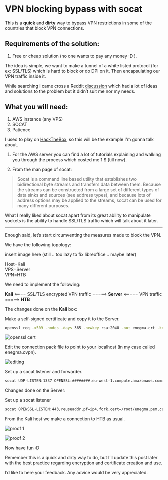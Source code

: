# __VPN blocking bypass with socat__

This is a **quick** and __dirty__ way to bypass VPN restrictions in some of the countries that block VPN connections.

## Requirements of the solution:

1. Free or cheap solution (no one wants to pay any money :D ).  

The idea is simple, we want to make a tunnel of a white listed protocol (for ex: SSL/TLS) which is hard to block or do DPI on it. Then encapsulating our VPN traffic inside it.

While searching I came cross a Reddit [discussion](https://redd.it/73zc61) which had a lot of ideas and solutions to the problem but it didn’t suit me nor my needs.

## What you will need:

1. AWS instance (any VPS)
2. SOCAT
3. Patience


I used to play on [HackTheBox](https://www.hackthebox.eu/), so this will be the example I'm gonna talk about.

1. For the AWS server you can find a lot of tutorials explaining and walking you through the process which costed me 1 $ (till now).

2. From the man page of socat:

> Socat is a command line based utility that establishes two bidirectional byte streams and transfers data between them. Because the streams can be constructed from a large set of different types of data sinks and sources (see address types), and because lots of address options may be applied to the streams, socat can be used for many different purposes.

What I really liked about socat apart from its great ability to manipulate sockets is the ability to handle SSL/TLS traffic which will talk about it later.

---

Enough said, let’s start circumventing the measures made to block the VPN.

We have the following topology:

insert image here (still .. too lazy to fix libreoffice .. maybe later)

Host=Kali  
VPS=Server  
VPN=HTB  

We need to implement the following:

__Kali__ <==== SSL/TLS encrypted VPN traffic =====> __Server__ <===== VPN traffic =====> __HTB__

The changes done on the __Kali__ box:

Make a self-signed certificate and copy it to the Server.
```bash
openssl req -x509 -nodes -days 365 -newkey rsa:2048 -out enegma.crt -keyout enegma.key
```

![openssl cert](https://3n39m4.github.com/images/vpn/openssl-cert.png)


Edit the connection pack file to point to your localhost (in my case called enegma.ovpn).

![editing](https://3n39m4.github.com/images/vpn/enegma.ovpn-edit.png)


Set up a socat listener and forwarder.
```bash
socat UDP-LISTEN:1337 OPENSSL:########.eu-west-1.compute.amazonaws.com:443,reuseaddr,pf=ip4,fork,cert=/root/tmp/enegma.pem,cafile=/root/tmp/enegma.pem,verify=0
```

Changes done on the Server:

Set up a socat listener
```bash
socat OPENSSL-LISTEN:443,reuseaddr,pf=ip4,fork,cert=/root/enegma.pem,cafile=/root/enegma.pem,verify=0 UDP:edge-eu-free-1.hackthebox.eu:1337
```

From the Kali host we make a connection to HTB as usual.

![proof 1](https://3n39m4.github.com/images/vpn/proof1-sec.png)

![proof 2](https://3n39m4.github.com/images/vpn/proof2.png)

Now have fun :D  

Remember this is a quick and dirty way to do, but I’ll update this post later with the best practice regarding encryption and certificate creation and use.

I’d like to here your feedback. Any advice would be very appreciated.
